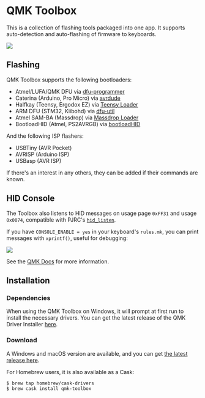 # QMK Toolbox

This is a collection of flashing tools packaged into one app. It supports auto-detection and auto-flashing of firmware to keyboards.

![](https://i.imgur.com/7bFh7vJ.png)

## Flashing

QMK Toolbox supports the following bootloaders:

 - Atmel/LUFA/QMK DFU via [dfu-programmer](http://dfu-programmer.github.io/)
 - Caterina (Arduino, Pro Micro) via [avrdude](http://nongnu.org/avrdude/)
 - Halfkay (Teensy, Ergodox EZ) via [Teensy Loader](https://pjrc.com/teensy/loader_cli.html)
 - ARM DFU (STM32, Kiibohd) via [dfu-util](http://dfu-util.sourceforge.net/)
 - Atmel SAM-BA (Massdrop) via [Massdrop Loader](https://github.com/massdrop/mdloader)
 - BootloadHID (Atmel, PS2AVRGB) via [bootloadHID](https://www.obdev.at/products/vusb/bootloadhid.html)

And the following ISP flashers:

 - USBTiny (AVR Pocket)
 - AVRISP (Arduino ISP)
 - USBasp (AVR ISP)

If there's an interest in any others, they can be added if their commands are known.

## HID Console

The Toolbox also listens to HID messages on usage page `0xFF31` and usage `0x0074`, compatible with PJRC's [`hid_listen`](https://www.pjrc.com/teensy/hid_listen.html).

If you have `CONSOLE_ENABLE = yes` in your keyboard's `rules.mk`, you can print messages with `xprintf()`, useful for debugging:

![](https://i.imgur.com/03xuJhU.png)

See the [QMK Docs](https://docs.qmk.fm/#/newbs_testing_debugging?id=debugging) for more information.

## Installation

### Dependencies

When using the QMK Toolbox on Windows, it will prompt at first run to install the necessary drivers. You can get the latest release of the QMK Driver Installer [here](https://github.com/qmk/qmk_driver_installer/releases).

### Download

A Windows and macOS version are available, and you can get [the latest release here](https://github.com/qmk/qmk_toolbox/releases).

For Homebrew users, it is also available as a Cask:

```
$ brew tap homebrew/cask-drivers
$ brew cask install qmk-toolbox
```
